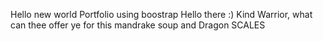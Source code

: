 Hello new world
Portfolio using boostrap
Hello there :)
Kind Warrior, what can thee offer ye for this mandrake soup and Dragon SCALES
